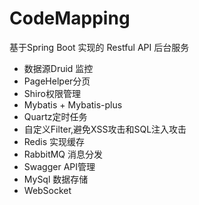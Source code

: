 # CodeMapping
  基于Spring Boot 实现的 Restful API 后台服务  
- 数据源Druid 监控
- PageHelper分页
- Shiro权限管理
- Mybatis + Mybatis-plus
- Quartz定时任务
- 自定义Filter,避免XSS攻击和SQL注入攻击
- Redis 实现缓存
- RabbitMQ 消息分发
- Swagger API管理
- MySql 数据存储
- WebSocket
